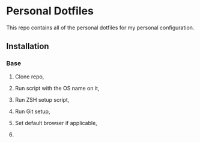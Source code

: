 # Personal Dotfiles

This repo contains all of the personal dotfiles for my
personal configuration.

## Installation

### Base

1. Clone repo,

2. Run script with the OS name on it,

3. Run ZSH setup script,

4. Run Git setup,

5. Set default browser if applicable,

6. 
